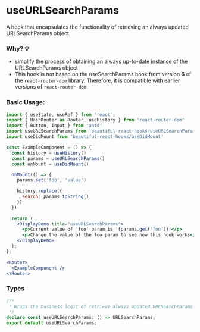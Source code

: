 # useURLSearchParams

A hook that encapsulates the functionality of retrieving an always updated URLSearchParams object.

### Why? 💡

- simplify the process of obtaining an always up-to-date instance of the URLSearchParams object
- This hook is not based on the useSearchParams hook from version **6** of the `react-router-dom` library. Therefore, it is compatible with
  earlier versions of `react-router-dom`

### Basic Usage:

```jsx harmony
import { useState, useRef } from 'react';
import { HashRouter as Router, useHistory } from 'react-router-dom'
import { Button, Input } from 'antd'
import useURLSearchParams from 'beautiful-react-hooks/useURLSearchParams'
import useDidMount from 'beautiful-react-hooks/useDidMount'

const ExampleComponent = () => {
  const history = useHistory()
  const params = useURLSearchParams()
  const onMount = useDidMount()

  onMount(() => {
    params.set('foo', 'value')

    history.replace({
      search: params.toString(),
    })
  })

  return (
    <DisplayDemo title="useURLSearchParams">
      <p>Current value of 'foo' param is '{params.get('foo')}'</p>
      <p>Change the value of the foo param to see how this hook works</p>
    </DisplayDemo>
  );
};

<Router>
  <ExampleComponent />
</Router>
```

<!-- Types -->
### Types
    
```typescript static
/**
 * Wraps the business logic of retrieve always updated URLSearchParams
 */
declare const useURLSearchParams: () => URLSearchParams;
export default useURLSearchParams;

```
<!-- Types:end -->